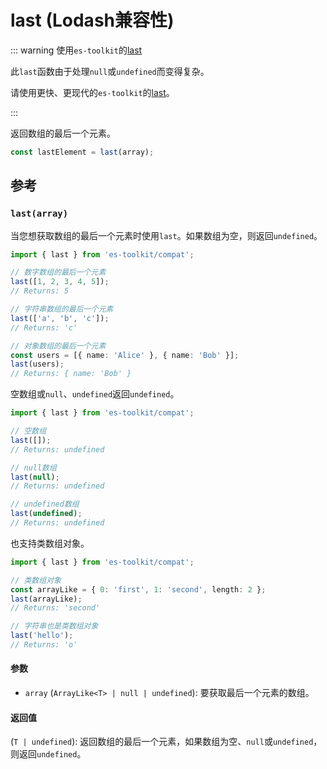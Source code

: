# last (Lodash兼容性)

::: warning 使用`es-toolkit`的[last](../../array/last.md)

此`last`函数由于处理`null`或`undefined`而变得复杂。

请使用更快、更现代的`es-toolkit`的[last](../../array/last.md)。

:::

返回数组的最后一个元素。

```typescript
const lastElement = last(array);
```

## 参考

### `last(array)`

当您想获取数组的最后一个元素时使用`last`。如果数组为空，则返回`undefined`。

```typescript
import { last } from 'es-toolkit/compat';

// 数字数组的最后一个元素
last([1, 2, 3, 4, 5]);
// Returns: 5

// 字符串数组的最后一个元素
last(['a', 'b', 'c']);
// Returns: 'c'

// 对象数组的最后一个元素
const users = [{ name: 'Alice' }, { name: 'Bob' }];
last(users);
// Returns: { name: 'Bob' }
```

空数组或`null`、`undefined`返回`undefined`。

```typescript
import { last } from 'es-toolkit/compat';

// 空数组
last([]);
// Returns: undefined

// null数组
last(null);
// Returns: undefined

// undefined数组
last(undefined);
// Returns: undefined
```

也支持类数组对象。

```typescript
import { last } from 'es-toolkit/compat';

// 类数组对象
const arrayLike = { 0: 'first', 1: 'second', length: 2 };
last(arrayLike);
// Returns: 'second'

// 字符串也是类数组对象
last('hello');
// Returns: 'o'
```

#### 参数

- `array` (`ArrayLike<T> | null | undefined`): 要获取最后一个元素的数组。

#### 返回值

(`T | undefined`): 返回数组的最后一个元素，如果数组为空、`null`或`undefined`，则返回`undefined`。
